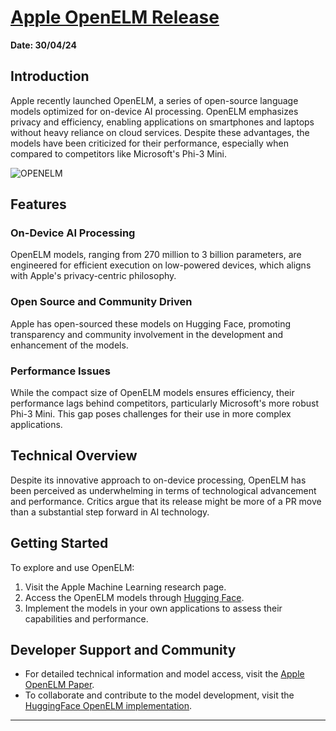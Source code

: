 # [Apple OpenELM Release](https://machinelearning.apple.com/research/openelm)

**Date: 30/04/24**

## Introduction
Apple recently launched OpenELM, a series of open-source language models optimized for on-device AI processing. OpenELM emphasizes privacy and efficiency, enabling applications on smartphones and laptops without heavy reliance on cloud services. Despite these advantages, the models have been criticized for their performance, especially when compared to competitors like Microsoft's Phi-3 Mini.

![OPENELM](https://miro.medium.com/v2/resize:fit:690/0*J3SWiVZJAkdmlDO5.png)


## Features

### On-Device AI Processing
OpenELM models, ranging from 270 million to 3 billion parameters, are engineered for efficient execution on low-powered devices, which aligns with Apple's privacy-centric philosophy.

### Open Source and Community Driven
Apple has open-sourced these models on Hugging Face, promoting transparency and community involvement in the development and enhancement of the models.

### Performance Issues
While the compact size of OpenELM models ensures efficiency, their performance lags behind competitors, particularly Microsoft's more robust Phi-3 Mini. This gap poses challenges for their use in more complex applications.

## Technical Overview
Despite its innovative approach to on-device processing, OpenELM has been perceived as underwhelming in terms of technological advancement and performance. Critics argue that its release might be more of a PR move than a substantial step forward in AI technology.

## Getting Started
To explore and use OpenELM:

1. Visit the Apple Machine Learning research page.
2. Access the OpenELM models through [Hugging Face](https://huggingface.co/apple/OpenELM).
3. Implement the models in your own applications to assess their capabilities and performance.

## Developer Support and Community
- For detailed technical information and model access, visit the [Apple OpenELM Paper](https://machinelearning.apple.com/research/openelm).
- To collaborate and contribute to the model development, visit the [HuggingFace OpenELM implementation](https://huggingface.co/apple/OpenELM).

---
